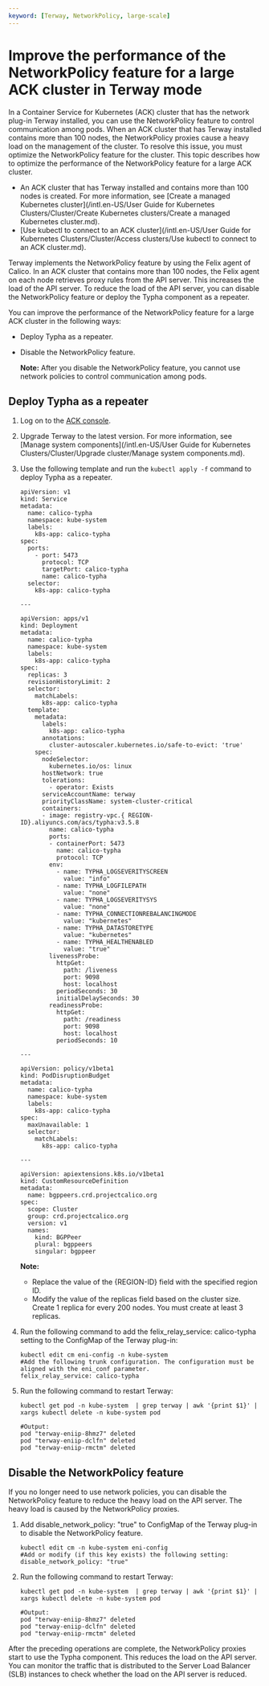 ```yaml
---
keyword: [Terway, NetworkPolicy, large-scale]
---
```


# Improve the performance of the NetworkPolicy feature for a large ACK cluster in Terway mode

In a Container Service for Kubernetes \(ACK\) cluster that has the network plug-in Terway installed, you can use the NetworkPolicy feature to control communication among pods. When an ACK cluster that has Terway installed contains more than 100 nodes, the NetworkPolicy proxies cause a heavy load on the management of the cluster. To resolve this issue, you must optimize the NetworkPolicy feature for the cluster. This topic describes how to optimize the performance of the NetworkPolicy feature for a large ACK cluster.

-   An ACK cluster that has Terway installed and contains more than 100 nodes is created. For more information, see [Create a managed Kubernetes cluster](/intl.en-US/User Guide for Kubernetes Clusters/Cluster/Create Kubernetes clusters/Create a managed Kubernetes cluster.md).
-   [Use kubectl to connect to an ACK cluster](/intl.en-US/User Guide for Kubernetes Clusters/Cluster/Access clusters/Use kubectl to connect to an ACK cluster.md).

Terway implements the NetworkPolicy feature by using the Felix agent of Calico. In an ACK cluster that contains more than 100 nodes, the Felix agent on each node retrieves proxy rules from the API server. This increases the load of the API server. To reduce the load of the API server, you can disable the NetworkPolicy feature or deploy the Typha component as a repeater.

You can improve the performance of the NetworkPolicy feature for a large ACK cluster in the following ways:

-   Deploy Typha as a repeater.
-   Disable the NetworkPolicy feature.

    **Note:** After you disable the NetworkPolicy feature, you cannot use network policies to control communication among pods.


## Deploy Typha as a repeater

1.  Log on to the [ACK console](https://cs.console.aliyun.com).

2.  Upgrade Terway to the latest version. For more information, see [Manage system components](/intl.en-US/User Guide for Kubernetes Clusters/Cluster/Upgrade cluster/Manage system components.md).

3.  Use the following template and run the `kubectl apply -f` command to deploy Typha as a repeater.

    ```
    apiVersion: v1
    kind: Service
    metadata:
      name: calico-typha
      namespace: kube-system
      labels:
        k8s-app: calico-typha
    spec:
      ports:
        - port: 5473
          protocol: TCP
          targetPort: calico-typha
          name: calico-typha
      selector:
        k8s-app: calico-typha
    
    ---
    
    apiVersion: apps/v1
    kind: Deployment
    metadata:
      name: calico-typha
      namespace: kube-system
      labels:
        k8s-app: calico-typha
    spec:
      replicas: 3
      revisionHistoryLimit: 2
      selector:
        matchLabels:
          k8s-app: calico-typha
      template:
        metadata:
          labels:
            k8s-app: calico-typha
          annotations:
            cluster-autoscaler.kubernetes.io/safe-to-evict: 'true'
        spec:
          nodeSelector:
            kubernetes.io/os: linux
          hostNetwork: true
          tolerations:
            - operator: Exists
          serviceAccountName: terway
          priorityClassName: system-cluster-critical
          containers:
          - image: registry-vpc.{ REGION-ID}.aliyuncs.com/acs/typha:v3.5.8
            name: calico-typha
            ports:
            - containerPort: 5473
              name: calico-typha
              protocol: TCP
            env:
              - name: TYPHA_LOGSEVERITYSCREEN
                value: "info"
              - name: TYPHA_LOGFILEPATH
                value: "none"
              - name: TYPHA_LOGSEVERITYSYS
                value: "none"
              - name: TYPHA_CONNECTIONREBALANCINGMODE
                value: "kubernetes"
              - name: TYPHA_DATASTORETYPE
                value: "kubernetes"
              - name: TYPHA_HEALTHENABLED
                value: "true"
            livenessProbe:
              httpGet:
                path: /liveness
                port: 9098
                host: localhost
              periodSeconds: 30
              initialDelaySeconds: 30
            readinessProbe:
              httpGet:
                path: /readiness
                port: 9098
                host: localhost
              periodSeconds: 10
    
    ---
    
    apiVersion: policy/v1beta1
    kind: PodDisruptionBudget
    metadata:
      name: calico-typha
      namespace: kube-system
      labels:
        k8s-app: calico-typha
    spec:
      maxUnavailable: 1
      selector:
        matchLabels:
          k8s-app: calico-typha
    
    ---
    
    apiVersion: apiextensions.k8s.io/v1beta1
    kind: CustomResourceDefinition
    metadata:
      name: bgppeers.crd.projectcalico.org
    spec:
      scope: Cluster
      group: crd.projectcalico.org
      version: v1
      names:
        kind: BGPPeer
        plural: bgppeers
        singular: bgppeer
    ```

    **Note:**

    -   Replace the value of the \{REGION-ID\} field with the specified region ID.
    -   Modify the value of the replicas field based on the cluster size. Create 1 replica for every 200 nodes. You must create at least 3 replicas.
4.  Run the following command to add the felix\_relay\_service: calico-typha setting to the ConfigMap of the Terway plug-in:

    ```
    kubectl edit cm eni-config -n kube-system
    #Add the following trunk configuration. The configuration must be aligned with the eni_conf parameter.
    felix_relay_service: calico-typha
    ```

5.  Run the following command to restart Terway:

    ```
    kubectl get pod -n kube-system  | grep terway | awk '{print $1}' | xargs kubectl delete -n kube-system pod
    ```

    ```
    #Output:
    pod "terway-eniip-8hmz7" deleted
    pod "terway-eniip-dclfn" deleted
    pod "terway-eniip-rmctm" deleted
    ```


## Disable the NetworkPolicy feature

If you no longer need to use network policies, you can disable the NetworkPolicy feature to reduce the heavy load on the API server. The heavy load is caused by the NetworkPolicy proxies.

1.  Add disable\_network\_policy: "true" to ConfigMap of the Terway plug-in to disable the NetworkPolicy feature.

    ```
    kubectl edit cm -n kube-system eni-config 
    #Add or modify (if this key exists) the following setting:
    disable_network_policy: "true"
    ```

2.  Run the following command to restart Terway:

    ```
    kubectl get pod -n kube-system  | grep terway | awk '{print $1}' | xargs kubectl delete -n kube-system pod
    ```

    ```
    #Output:
    pod "terway-eniip-8hmz7" deleted
    pod "terway-eniip-dclfn" deleted
    pod "terway-eniip-rmctm" deleted
    ```


After the preceding operations are complete, the NetworkPolicy proxies start to use the Typha component. This reduces the load on the API server. You can monitor the traffic that is distributed to the Server Load Balancer \(SLB\) instances to check whether the load on the API server is reduced.


